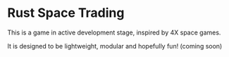 # Rust Space Trading

This is a game in active development stage, inspired by 4X space games.

It is designed to be lightweight, modular and hopefully fun! (coming soon)
